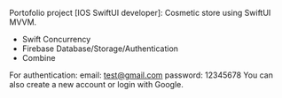 Portofolio project [IOS SwiftUI developer]: 
Cosmetic store using SwiftUI MVVM.

* Swift Concurrency
* Firebase Database/Storage/Authentication
* Combine

For authentication: 
email: test@gmail.com
password: 12345678
You can also create a new account or login with Google. 
